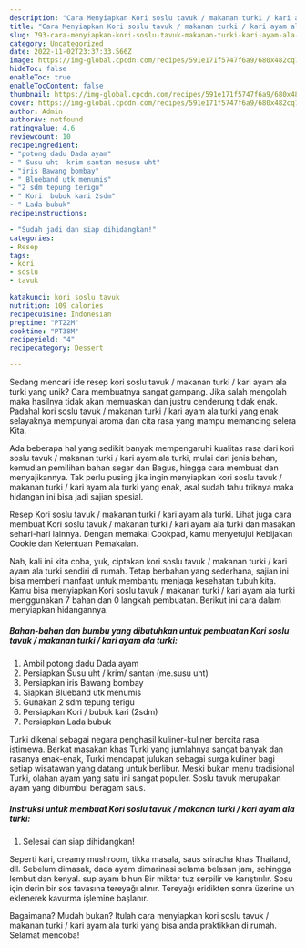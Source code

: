```yaml
---
description: "Cara Menyiapkan Kori soslu tavuk / makanan turki / kari ayam ala turki yang Bisa Manjain Lidah"
title: "Cara Menyiapkan Kori soslu tavuk / makanan turki / kari ayam ala turki yang Bisa Manjain Lidah"
slug: 793-cara-menyiapkan-kori-soslu-tavuk-makanan-turki-kari-ayam-ala-turki-yang-bisa-manjain-lidah
category: Uncategorized
date: 2022-11-02T23:37:33.566Z
image: https://img-global.cpcdn.com/recipes/591e171f5747f6a9/680x482cq70/kori-soslu-tavuk-makanan-turki-kari-ayam-ala-turki-foto-resep-utama.jpg
hideToc: false
enableToc: true
enableTocContent: false
thumbnail: https://img-global.cpcdn.com/recipes/591e171f5747f6a9/680x482cq70/kori-soslu-tavuk-makanan-turki-kari-ayam-ala-turki-foto-resep-utama.jpg
cover: https://img-global.cpcdn.com/recipes/591e171f5747f6a9/680x482cq70/kori-soslu-tavuk-makanan-turki-kari-ayam-ala-turki-foto-resep-utama.jpg
author: Admin
authorAv: notfound
ratingvalue: 4.6
reviewcount: 10
recipeingredient:
- "potong dadu Dada ayam"
- " Susu uht  krim santan mesusu uht"
- "iris Bawang bombay"
- " Blueband utk menumis"
- "2 sdm tepung terigu"
- " Kori  bubuk kari 2sdm"
- " Lada bubuk"
recipeinstructions:

- "Sudah jadi dan siap dihidangkan!"
categories:
- Resep
tags:
- kori
- soslu
- tavuk

katakunci: kori soslu tavuk 
nutrition: 109 calories
recipecuisine: Indonesian
preptime: "PT22M"
cooktime: "PT38M"
recipeyield: "4"
recipecategory: Dessert

---
```





Sedang mencari ide resep kori soslu tavuk / makanan turki / kari ayam ala turki yang unik? Cara membuatnya sangat gampang. Jika salah mengolah maka hasilnya tidak akan memuaskan dan justru cenderung tidak enak. Padahal kori soslu tavuk / makanan turki / kari ayam ala turki yang enak selayaknya mempunyai aroma dan cita rasa yang mampu memancing selera Kita.





Ada beberapa hal yang sedikit banyak mempengaruhi kualitas rasa dari kori soslu tavuk / makanan turki / kari ayam ala turki, mulai dari jenis bahan, kemudian pemilihan bahan segar dan Bagus, hingga cara membuat dan menyajikannya. Tak perlu pusing jika ingin menyiapkan kori soslu tavuk / makanan turki / kari ayam ala turki yang enak,      asal sudah tahu triknya maka hidangan ini bisa jadi sajian spesial.














Resep Kori soslu tavuk / makanan turki / kari ayam ala turki. Lihat juga cara membuat Kori soslu tavuk / makanan turki / kari ayam ala turki dan masakan sehari-hari lainnya. Dengan memakai Cookpad, kamu menyetujui Kebijakan Cookie dan Ketentuan Pemakaian.






Nah, kali ini kita coba, yuk, ciptakan kori soslu tavuk / makanan turki / kari ayam ala turki sendiri di rumah. Tetap berbahan yang sederhana, sajian ini bisa memberi manfaat untuk membantu menjaga kesehatan tubuh kita. Kamu bisa menyiapkan Kori soslu tavuk / makanan turki / kari ayam ala turki menggunakan 7 bahan dan 0 langkah pembuatan. Berikut ini cara dalam menyiapkan hidangannya.

<!--inarticleads1-->

##### Bahan-bahan dan bumbu yang dibutuhkan untuk pembuatan Kori soslu tavuk / makanan turki / kari ayam ala turki:

1. Ambil potong dadu Dada ayam
1. Persiapkan  Susu uht / krim/ santan (me.susu uht)
1. Persiapkan iris Bawang bombay
1. Siapkan  Blueband utk menumis
1. Gunakan 2 sdm tepung terigu
1. Persiapkan  Kori / bubuk kari (2sdm)
1. Persiapkan  Lada bubuk


Turki dikenal sebagai negara penghasil kuliner-kuliner bercita rasa istimewa. Berkat masakan khas Turki yang jumlahnya sangat banyak dan rasanya enak-enak, Turki mendapat julukan sebagai surga kuliner bagi setiap wisatawan yang datang untuk berlibur. Meski bukan menu tradisional Turki, olahan ayam yang satu ini sangat populer. Soslu tavuk merupakan ayam yang dibumbui beragam saus. 

<!--inarticleads2-->

##### Instruksi untuk membuat Kori soslu tavuk / makanan turki / kari ayam ala turki:


1. Selesai dan siap dihidangkan!

Seperti kari, creamy mushroom, tikka masala, saus sriracha khas Thailand, dll. Sebelum dimasak, dada ayam dimarinasi selama belasan jam, sehingga lembut dan kenyal. sup ayam bihun Bir miktar tuz serpilir ve karıştırılır. Sosu için derin bir sos tavasına tereyağı alınır. Tereyağı eridikten sonra üzerine un eklenerek kavurma işlemine başlanır. 

Bagaimana? Mudah bukan? Itulah cara menyiapkan kori soslu tavuk / makanan turki / kari ayam ala turki yang bisa anda praktikkan di rumah. Selamat mencoba!
